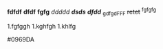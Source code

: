 __fdfdf__  **dfdf** **fgfg**
_ddddd_
**_dsds_**
***dfdd***
<sub>gdfgdFFF </sub>
~~retet~~
<sup>fgfgfg</sup>

1.fgfggh
1.kghfgh
1.khlfg

#0969DA

